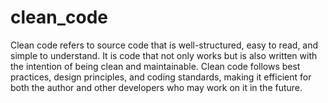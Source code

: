 # clean_code
Clean code refers to source code that is well-structured, easy to read, and simple to understand. It is code that not only works but is also written with the intention of being clean and maintainable. Clean code follows best practices, design principles, and coding standards, making it efficient for both the author and other developers who may work on it in the future.
